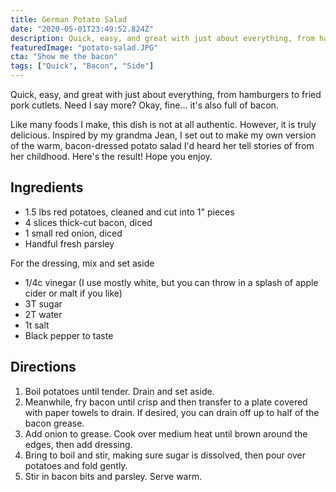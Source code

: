 ```yaml
---
title: German Potato Salad
date: "2020-05-01T23:49:52.824Z"
description: Quick, easy, and great with just about everything, from hamburgers to fried pork cutlets. Need I say more? Okay, fine... it's also full of bacon.
featuredImage: "potato-salad.JPG"
cta: "Show me the bacon"
tags: ["Quick", "Bacon", "Side"]
---
```


Quick, easy, and great with just about everything, from hamburgers to fried pork cutlets. Need I say more? Okay, fine... it's also full of bacon.

Like many foods I make, this dish is not at all authentic. However, it is truly delicious. Inspired by my grandma Jean, I set out to make my own version of the warm, bacon-dressed potato salad I'd heard her tell stories of from her childhood. Here's the result! Hope you enjoy.

## Ingredients

-   1.5 lbs red potatoes, cleaned and cut into 1" pieces
-   4 slices thick-cut bacon, diced
-   1 small red onion, diced
-   Handful fresh parsley

For the dressing, mix and set aside

-   1/4c vinegar (I use mostly white, but you can throw in a splash of apple cider or malt if you like)
-   3T sugar
-   2T water
-   1t salt
-   Black pepper to taste

## Directions

1. Boil potatoes until tender. Drain and set aside.
2. Meanwhile, fry bacon until crisp and then transfer to a plate covered with paper towels to drain. If desired, you can drain off up to half of the bacon grease.
3. Add onion to grease. Cook over medium heat until brown around the edges, then add dressing.
4. Bring to boil and stir, making sure sugar is dissolved, then pour over potatoes and fold gently.
5. Stir in bacon bits and parsley. Serve warm.
